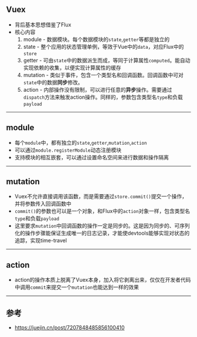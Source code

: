 ## Vuex
- 背后基本思想借鉴了Flux
- 核心内容
  1. module - 数据模块。每个数据模块的`state`,`getter`等都是独立的
  2. state - 整个应用的状态管理单例，等效于Vue中的`data`，对应Flux中的`store`
  3. getter - 可由`state`中的数据派生而成，等同于计算属性`computed`。能自动实现依赖的收集，以便实现计算属性的缓存
  4. mutation - 类似于事件，包含一个类型名和回调函数。回调函数中可对`state`中的数据**同步**修改。
  5. action - 内部操作没有限制，可以进行任意的**异步**操作。需要通过`dispatch`方法来触发action操作。同样的，参数包含类型名`type`和负载`payload`

---

## module
- 每个`module`中，都有独立的`state`,`getter`,`mutation`,`action`
- 可以通过`module.registerModule`动态注册模块
- 支持模块的相互嵌套，可以通过设置命名空间来进行数据和操作隔离

---

## mutation
- Vuex不允许直接调用该函数，而是需要通过`store.commit()`提交一个操作，并将参数传入回调函数中
- `commit()`的参数也可以是一个对象，和Flux中的`action`对象一样，包含类型名`type`和负载`payload`
- 这里要求`mutation`中回调函数的操作一定是同步的。这是因为同步的、可序列化的操作步骤能保证生成唯一的日志记录，才能使devtools能够实现对状态的追踪，实现time-travel

---

## action
- action的操作本质上脱离了Vuex本身，加入将它剥离出来，仅仅在开发者代码中调用`commit`来提交一个`mutation`也能达到一样的效果

---

## 参考
- https://juejin.cn/post/7207848485856100410